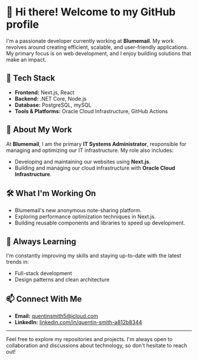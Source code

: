 # 👋 Hi there! Welcome to my GitHub profile

I'm a passionate developer currently working at **Blumemail**. My work revolves around creating efficient, scalable, and user-friendly applications. My primary focus is on web development, and I enjoy building solutions that make an impact.

## 🚀 Tech Stack

- **Frontend:** Next.js, React
- **Backend:** .NET Core, Node.js
- **Database:** PostgreSQL, mySQL
- **Tools & Platforms:** Oracle Cloud Infrastructure, GitHub Actions

## 💼 About My Work

At **Blumemail**, I am the primary **IT Systems Administrator**, responsible for managing and optimizing our IT infrastructure. My role also includes:
- Developing and maintaining our websites using **Next.js**.
- Building and managing our cloud infrastructure with **Oracle Cloud Infrastructure**.

## 🛠️ What I'm Working On

- Blumemail's new anonymous note-sharing platform.
- Exploring performance optimization techniques in Next.js.
- Building reusable components and libraries to speed up development.

## 🌱 Always Learning

I'm constantly improving my skills and staying up-to-date with the latest trends in:
- Full-stack development
- Design patterns and clean architecture

## 📫 Connect With Me

- **Email:** [quentinsmith5@icloud.com](mailto:quentinsmith5@icloud.com)
- **LinkedIn:** [linkedin.com/in/quentin-smith-a812b8344](https://www.linkedin.com/in/quentin-smith-a812b8344/)
<!-- - **Portfolio:** [yourportfolio.com](https://yourportfolio.com) -->

---

Feel free to explore my repositories and projects. I'm always open to collaboration and discussions about technology, so don't hesitate to reach out!
